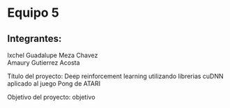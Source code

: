 # Equipo 5

## Integrantes:

Ixchel Guadalupe Meza Chavez  
Amaury Gutierrez Acosta  

Título del proyecto: Deep reinforcement learning utilizando librerias cuDNN aplicado al juego Pong de ATARI

Objetivo del proyecto: objetivo
